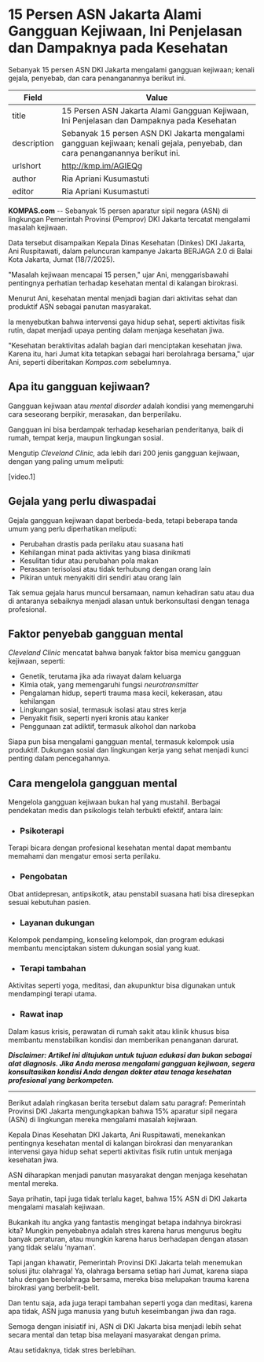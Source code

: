 # 15 Persen ASN Jakarta Alami Gangguan Kejiwaan, Ini Penjelasan dan Dampaknya pada Kesehatan

Sebanyak 15 persen ASN DKI Jakarta mengalami gangguan kejiwaan; kenali gejala, penyebab, dan cara penanganannya berikut ini.

| Field       | Value                                                       |
|-------------|-------------------------------------------------------------|
| title       | 15 Persen ASN Jakarta Alami Gangguan Kejiwaan, Ini Penjelasan dan Dampaknya pada Kesehatan |
| description | Sebanyak 15 persen ASN DKI Jakarta mengalami gangguan kejiwaan; kenali gejala, penyebab, dan cara penanganannya berikut ini. |
| urlshort    | http://kmp.im/AGIEQg |
| author      | Ria Apriani Kusumastuti |
| editor      | Ria Apriani Kusumastuti |

**KOMPAS.com** -- Sebanyak 15 persen aparatur sipil negara (ASN) di lingkungan Pemerintah Provinsi (Pemprov) DKI Jakarta tercatat mengalami masalah kejiwaan.

Data tersebut disampaikan Kepala Dinas Kesehatan (Dinkes) DKI Jakarta, Ani Ruspitawati, dalam peluncuran kampanye Jakarta BERJAGA 2.0 di Balai Kota Jakarta, Jumat (18/7/2025).

"Masalah kejiwaan mencapai 15 persen," ujar Ani, menggarisbawahi pentingnya perhatian terhadap kesehatan mental di kalangan birokrasi.

Menurut Ani, kesehatan mental menjadi bagian dari aktivitas sehat dan produktif ASN sebagai panutan masyarakat.

Ia menyebutkan bahwa intervensi gaya hidup sehat, seperti aktivitas fisik rutin, dapat menjadi upaya penting dalam menjaga kesehatan jiwa.

"Kesehatan beraktivitas adalah bagian dari menciptakan kesehatan jiwa. Karena itu, hari Jumat kita tetapkan sebagai hari berolahraga bersama," ujar Ani, seperti diberitakan *Kompas.com* sebelumnya.

## Apa itu gangguan kejiwaan?

Gangguan kejiwaan atau *mental disorder* adalah kondisi yang memengaruhi cara seseorang berpikir, merasakan, dan berperilaku.

Gangguan ini bisa berdampak terhadap keseharian penderitanya, baik di rumah, tempat kerja, maupun lingkungan sosial.

Mengutip *Cleveland Clinic,* ada lebih dari 200 jenis gangguan kejiwaan, dengan yang paling umum meliputi:

\[video.1\]

## Gejala yang perlu diwaspadai

Gejala gangguan kejiwaan dapat berbeda-beda, tetapi beberapa tanda umum yang perlu diperhatikan meliputi:

- Perubahan drastis pada perilaku atau suasana hati
- Kehilangan minat pada aktivitas yang biasa dinikmati
- Kesulitan tidur atau perubahan pola makan
- Perasaan terisolasi atau tidak terhubung dengan orang lain
- Pikiran untuk menyakiti diri sendiri atau orang lain

Tak semua gejala harus muncul bersamaan, namun kehadiran satu atau dua di antaranya sebaiknya menjadi alasan untuk berkonsultasi dengan tenaga profesional.

## Faktor penyebab gangguan mental

*Cleveland Clinic* mencatat bahwa banyak faktor bisa memicu gangguan kejiwaan, seperti:

- Genetik, terutama jika ada riwayat dalam keluarga
- Kimia otak, yang memengaruhi fungsi *neurotransmitter*
- Pengalaman hidup, seperti trauma masa kecil, kekerasan, atau kehilangan
- Lingkungan sosial, termasuk isolasi atau stres kerja
- Penyakit fisik, seperti nyeri kronis atau kanker
- Penggunaan zat adiktif, termasuk alkohol dan narkoba

Siapa pun bisa mengalami gangguan mental, termasuk kelompok usia produktif. Dukungan sosial dan lingkungan kerja yang sehat menjadi kunci penting dalam pencegahannya.

## Cara mengelola gangguan mental

Mengelola gangguan kejiwaan bukan hal yang mustahil. Berbagai pendekatan medis dan psikologis telah terbukti efektif, antara lain:

- ### Psikoterapi

Terapi bicara dengan profesional kesehatan mental dapat membantu memahami dan mengatur emosi serta perilaku.

- ### Pengobatan

Obat antidepresan, antipsikotik, atau penstabil suasana hati bisa diresepkan sesuai kebutuhan pasien.

- ### Layanan dukungan

Kelompok pendamping, konseling kelompok, dan program edukasi membantu menciptakan sistem dukungan sosial yang kuat.

- ### Terapi tambahan

Aktivitas seperti yoga, meditasi, dan akupunktur bisa digunakan untuk mendampingi terapi utama.

- ### Rawat inap

Dalam kasus krisis, perawatan di rumah sakit atau klinik khusus bisa membantu menstabilkan kondisi dan memberikan penanganan darurat.

***Disclaimer: Artikel ini ditujukan untuk tujuan edukasi dan bukan sebagai alat diagnosis. Jika Anda merasa mengalami gangguan kejiwaan, segera konsultasikan kondisi Anda dengan dokter atau tenaga kesehatan profesional yang berkompeten.***

---
Berikut adalah ringkasan berita tersebut dalam satu paragraf: Pemerintah Provinsi DKI Jakarta mengungkapkan bahwa 15% aparatur sipil negara (ASN) di lingkungan mereka mengalami masalah kejiwaan.

 Kepala Dinas Kesehatan DKI Jakarta, Ani Ruspitawati, menekankan pentingnya kesehatan mental di kalangan birokrasi dan menyarankan intervensi gaya hidup sehat seperti aktivitas fisik rutin untuk menjaga kesehatan jiwa.

 ASN diharapkan menjadi panutan masyarakat dengan menjaga kesehatan mental mereka.



Saya prihatin, tapi juga tidak terlalu kaget, bahwa 15% ASN di DKI Jakarta mengalami masalah kejiwaan.

 Bukankah itu angka yang fantastis mengingat betapa indahnya birokrasi kita? Mungkin penyebabnya adalah stres karena harus mengurus begitu banyak peraturan, atau mungkin karena harus berhadapan dengan atasan yang tidak selalu 'nyaman'.

 Tapi jangan khawatir, Pemerintah Provinsi DKI Jakarta telah menemukan solusi jitu: olahraga! Ya, olahraga bersama setiap hari Jumat, karena siapa tahu dengan berolahraga bersama, mereka bisa melupakan trauma karena birokrasi yang berbelit-belit.

 Dan tentu saja, ada juga terapi tambahan seperti yoga dan meditasi, karena apa tidak, ASN juga manusia yang butuh keseimbangan jiwa dan raga.

 Semoga dengan inisiatif ini, ASN di DKI Jakarta bisa menjadi lebih sehat secara mental dan tetap bisa melayani masyarakat dengan prima.

 Atau setidaknya, tidak stres berlebihan.
